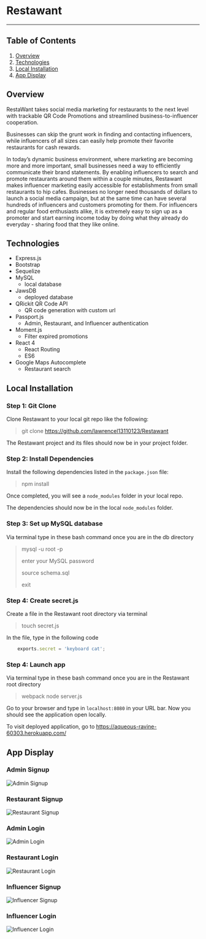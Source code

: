 # Restawant

----------

## Table of Contents 
1. [Overview](#overview)
2. [Technologies](#technologies)
3. [Local Installation](#installation)
4. [App Display](#display)

<a name="overview"></a>
## Overview 

RestaWant takes social media marketing for restaurants to the next level with trackable QR Code Promotions and streamlined business-to-influencer cooperation. 

Businesses can skip the grunt work in finding and contacting influencers, while influencers of all sizes can easily help promote their favorite restaurants for cash rewards. 

In today’s dynamic business environment, where marketing are becoming more and more important, small businesses need a way to efficiently communicate their brand statements. By enabling influencers to search and promote restaurants around them within a couple minutes, Restawant makes influencer marketing easily accessible for establishments from small restaurants to hip cafes. Businesses no longer need thousands of dollars to launch a social media campaign, but at the same time can have several hundreds of influencers and customers promoting for them. For influencers and regular food enthusiasts alike,  it is extremely easy to sign up as a promoter and start earning income today by doing what they already do everyday - sharing food that they like online. 

<a name="technologies"></a>
## Technologies

 - Express.js 
 - Bootstrap
 - Sequelize 
 - MySQL 
 	- local database 
 - JawsDB
 	- deployed database 
 - QRickit QR Code API 
	 - QR code generation with custom url 
 - Passport.js
   - Admin, Restaurant, and Influencer authentication 
 - Moment.js 
	 - Filter expired promotions 
 - React 4 
	 - React Routing 
	 - ES6 
 - Google Maps Autocomplete
   - Restaurant search 

<a name="installation"></a>
## Local Installation

### Step 1: Git Clone

Clone Restawant to your local git repo like the following:

> git clone https://github.com/lawrencel13110123/Restawant

The Restawant project and its files should now be in your project folder.

### Step 2: Install Dependencies

Install the following dependencies listed in the `package.json` file: 

> npm install

Once completed, you will see a `node_modules` folder in your local repo.

The dependencies should now be in the local `node_modules` folder.

### Step 3: Set up MySQL database 

Via terminal type in these bash command once you are in the db directory 

> mysql -u root -p
>
> enter your MySQL password 
>
> source schema.sql 
>
> exit 

### Step 4: Create secret.js 

Create a file in the Restawant root directory via terminal 
> touch secret.js 

In the file, type in the following code 
```javascript 
	exports.secret = 'keyboard cat';
```

### Step 4: Launch app 
Via terminal type in these bash command once you are in the Restawant root directory 

> webpack 
> node server.js 

Go to your browser and type in `localhost:8080` in your URL bar. Now you should see the application open locally.

To visit deployed application, go to https://aqueous-ravine-60303.herokuapp.com/ 

<a name="display"></a>
## App Display

### Admin Signup

![Admin Signup](/public/assets/images/admin_signup.gif)


### Restaurant Signup 

![Restaurant Signup](/public/assets/images/rest_signup.gif)

### Admin Login 

![Admin Login](/public/assets/images/admin_login.gif)

### Restaurant Login 

![Restaurant Login](/public/assets/images/rest_login.gif)

### Influencer Signup 

![Influencer Signup](/public/assets/images/inf_signup.gif)

### Influencer Login

![Influencer Login](/public/assets/images/inf_login.gif) 